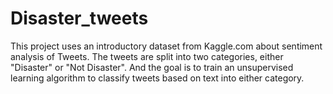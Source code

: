 # Disaster_tweets

This project uses an introductory dataset from Kaggle.com about sentiment analysis of Tweets.
The tweets are split into two categories, either "Disaster" or "Not Disaster".
And the goal is to train an unsupervised learning algorithm to classify tweets based on text into either category.
